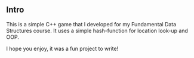 
## Intro

This is a simple C++ game that I developed for my Fundamental Data Structures course. It uses a simple hash-function for location look-up and OOP.

I hope you enjoy, it was a fun project to write!
